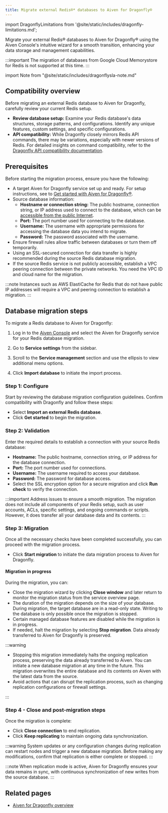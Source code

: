 ```yaml
---
title: Migrate external Redis®* databases to Aiven for Dragonfly®
---
```

import DragonflyLimitations from '@site/static/includes/dragonfly-limitations.md';

Migrate your external Redis® databases to Aiven for Dragonfly® using the Aiven Console's intuitive wizard for a smooth transition, enhancing your data storage and management capabilities.

:::important
The migration of databases from Google Cloud Memorystore for Redis is
not supported at this time.
:::

import Note from "@site/static/includes/dragonflysla-note.md"

<Note/>

## Compatibility overview

Before migrating an external Redis database to Aiven for Dragonfly,
carefully review your current Redis setup.

-   **Review database setup:** Examine your Redis database's data
    structures, storage patterns, and configurations. Identify any unique
    features, custom settings, and specific configurations.
-   **API compatibility:** While Dragonfly closely mirrors Redis API
    commands, there may be variations, especially with newer versions of
    Redis. For detailed insights on command compatibility, refer to the
    [Dragonfly API compatibility
    documentation](https://www.dragonflydb.io/docs/command-reference/compatibility).

## Prerequisites

Before starting the migration process, ensure you have the following:

- A target Aiven for Dragonfly service set up and ready. For setup
  instructions, see to
  [Get started with Aiven for Dragonfly®](/docs/products/dragonfly/get-started).
- Source database information:
  - **Hostname or connection string:** The public hostname,
    connection string, or IP address used to connect to the
    database, which can be
    [accessible from the public Internet](/docs/platform/howto/public-access-in-vpc).
  - **Port:** The port number used for connecting to the database.
  - **Username:** The username with appropriate permissions for
    accessing the database data you intend to migrate.
  - **Password:** The password associated with the username.
- Ensure firewall rules allow traffic between databases or turn them off
  temporarily.
- Using an SSL-secured connection for data transfer is highly
  recommended during the source Redis database migration.
- If the source Redis service is not publicly accessible, establish a
  VPC peering connection between the private networks. You need
  the VPC ID and cloud name for the migration.

:::note
Instances such as AWS ElastiCache for Redis that do not have public IP
addresses will require a VPC and peering connection to establish a
migration.
:::

<DragonflyLimitations />


## Database migration steps

To migrate a Redis database to Aiven for Dragonfly:

1. Log in to the [Aiven Console](https://console.aiven.io/) and select
   the Aiven for Dragonfly service for your Redis database migration.

1. Go to **Service settings** from the sidebar.
1. Scroll to the **Service management** section and use the ellipsis to
   view additional menu options.
1. Click **Import database** to initiate the import process.

### Step 1: Configure

Start by reviewing the database migration configuration guidelines.
Confirm compatibility with Dragonfly and follow these steps:

-   Select **Import an external Redis database**.
-   Click **Get started** to begin the migration.

### Step 2: Validation

Enter the required details to establish a connection with your source
Redis database:

-   **Hostname:** The public hostname, connection string, or IP address
    for the database connection.
-   **Port:** The port number used for connections.
-   **Username:** The username required to access your database.
-   **Password:** The password for database access.
-   Select the SSL encryption option for a secure migration and click
    **Run check** to verify the connection.

:::important
Address issues to ensure a smooth migration. The migration does not include all
components of your Redis setup, such as user accounts, ACLs, specific settings,
and ongoing commands or scripts. However, it does transfer all your database data and its contents.
:::

### Step 3: Migration

Once all the necessary checks have been completed successfully, you can
proceed with the migration process.

- Click **Start migration** to initiate the data migration process to
  Aiven for Dragonfly.

#### Migration in progress

During the migration, you can:

- Close the migration wizard by clicking **Close window** and later
  return to monitor the migration status from the service overview
  page.
- The duration of the migration depends on the size of your database.
  During migration, the target database are in a read-only state.
  Writing to the database is only possible once the migration is
  stopped.
- Certain managed database features are disabled while the
  migration is in progress.
- If needed, halt the migration by selecting **Stop migration**.
  Data already transferred to Aiven for Dragonfly is preserved.

:::warning

- Stopping this migration immediately halts the ongoing
  replication process, preserving the data already transferred to
  Aiven. You can initiate a new database migration at any time in the future.
  This migration overwrites the entire database and its contents on Aiven
  with the latest data from the source.
- Avoid actions that can disrupt the replication process, such as
  changing replication configurations or firewall settings.

:::

### Step 4 - Close and post-migration steps

Once the migration is complete:

- Click **Close connection** to end replication.
- Click **Keep replicating** to maintain ongoing data synchronization.

:::warning
System updates or any configuration changes during replication can
restart nodes and trigger a new database migration. Before making any
modifications, confirm that replication is either complete or stopped.
:::

:::note
When replication mode is active, Aiven for Dragonfly ensures your data remains in sync,
with continuous synchronization of new writes from the source database.
:::

## Related pages

- [Aiven for Dragonfly overview](/docs/products/dragonfly/concepts/overview)
